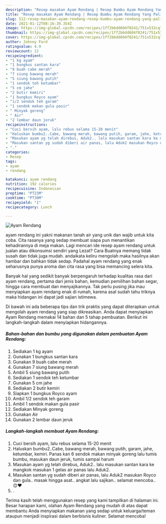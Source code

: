 ```yaml
---
description: "Resep masakan Ayam Rendang | Resep Bumbu Ayam Rendang Yang Paling Enak"
title: "Resep masakan Ayam Rendang | Resep Bumbu Ayam Rendang Yang Paling Enak"
slug: 512-resep-masakan-ayam-rendang-resep-bumbu-ayam-rendang-yang-paling-enak
date: 2021-01-12T08:16:39.354Z
image: https://img-global.cpcdn.com/recipes/1ff2b6dd604f0241/751x532cq70/ayam-rendang-foto-resep-utama.jpg
thumbnail: https://img-global.cpcdn.com/recipes/1ff2b6dd604f0241/751x532cq70/ayam-rendang-foto-resep-utama.jpg
cover: https://img-global.cpcdn.com/recipes/1ff2b6dd604f0241/751x532cq70/ayam-rendang-foto-resep-utama.jpg
author: Johnny Ford
ratingvalue: 4.9
reviewcount: 12
recipeingredient:
- "1 kg ayam"
- "1 bungkus santan kara"
- "9 buah cabe merah"
- "7 siung bawang merah"
- "5 siung bawang putih"
- "1 sendok teh ketumbar"
- "5 cm jahe"
- "2 butir kemiri"
- "1 bungkus Royco ayam"
- "1/2 sendok teh garam"
- "1 sendok makan gula pasir"
- " Minyak goreng"
- " Air"
- "2 lembar daun jeruk"
recipeinstructions:
- "Cuci bersih ayam, lalu rebus selama 15-20 menit"
- "Haluskan bumbu2..Cabe, bawang merah, bawang putih, garam, jahe, ketumbar, kemiri. Panas kan 6 sendok makan minyak goreng lalu tumis bumbu, masukan daun jeruk, tumis sampai harum"
- "Masukan ayam yg telah direbus, Aduk2.. lalu masukan santan kara ke mangkok masukan 1 gelas air panas lalu Aduk2."
- "Masukan santan yg sudah diberi air panas, lalu Aduk2 masukan Royco dan gula.. masak hingga asat.. angkat lalu sajikan.. selamat mencoba.. 😊❤️"
- "."
categories:
- Resep
tags:
- ayam
- rendang

katakunci: ayam rendang 
nutrition: 192 calories
recipecuisine: Indonesian
preptime: "PT23M"
cooktime: "PT30M"
recipeyield: "1"
recipecategory: Lunch

---
```



![Ayam Rendang](https://img-global.cpcdn.com/recipes/1ff2b6dd604f0241/751x532cq70/ayam-rendang-foto-resep-utama.jpg)


ayam rendang ini yakni makanan tanah air yang unik dan wajib untuk kita coba. Cita rasanya yang sedap membuat siapa pun menantikan kehadirannya di meja makan.
Lagi mencari ide resep ayam rendang untuk jualan atau dikonsumsi sendiri yang Lezat? Cara Buatnya memang tidak susah dan tidak juga mudah. andaikata keliru mengolah maka hasilnya akan hambar dan bahkan tidak sedap. Padahal ayam rendang yang enak seharusnya punya aroma dan cita rasa yang bisa memancing selera kita.

Banyak hal yang sedikit banyak berpengaruh terhadap kualitas rasa dari ayam rendang, pertama dari jenis bahan, kemudian pemilihan bahan segar, hingga cara membuat dan menyajikannya. Tak perlu pusing jika mau menyiapkan ayam rendang enak di rumah, karena asal sudah tahu triknya maka hidangan ini dapat jadi sajian istimewa.




Di bawah ini ada beberapa tips dan trik praktis yang dapat diterapkan untuk mengolah ayam rendang yang siap dikreasikan. Anda dapat menyiapkan Ayam Rendang memakai 14 bahan dan 5 tahap pembuatan. Berikut ini langkah-langkah dalam menyiapkan hidangannya.

<!--inarticleads1-->

##### Bahan-bahan dan bumbu yang digunakan dalam pembuatan Ayam Rendang:

1. Sediakan 1 kg ayam
1. Gunakan 1 bungkus santan kara
1. Gunakan 9 buah cabe merah
1. Gunakan 7 siung bawang merah
1. Ambil 5 siung bawang putih
1. Sediakan 1 sendok teh ketumbar
1. Gunakan 5 cm jahe
1. Sediakan 2 butir kemiri
1. Siapkan 1 bungkus Royco ayam
1. Ambil 1/2 sendok teh garam
1. Ambil 1 sendok makan gula pasir
1. Sediakan  Minyak goreng
1. Gunakan  Air
1. Gunakan 2 lembar daun jeruk




<!--inarticleads2-->

##### Langkah-langkah membuat Ayam Rendang:

1. Cuci bersih ayam, lalu rebus selama 15-20 menit
1. Haluskan bumbu2..Cabe, bawang merah, bawang putih, garam, jahe, ketumbar, kemiri. Panas kan 6 sendok makan minyak goreng lalu tumis bumbu, masukan daun jeruk, tumis sampai harum
1. Masukan ayam yg telah direbus, Aduk2.. lalu masukan santan kara ke mangkok masukan 1 gelas air panas lalu Aduk2.
1. Masukan santan yg sudah diberi air panas, lalu Aduk2 masukan Royco dan gula.. masak hingga asat.. angkat lalu sajikan.. selamat mencoba.. 😊❤️
1. .




Terima kasih telah menggunakan resep yang kami tampilkan di halaman ini. Besar harapan kami, olahan Ayam Rendang yang mudah di atas dapat membantu Anda menyiapkan makanan yang sedap untuk keluarga/teman ataupun menjadi inspirasi dalam berbisnis kuliner. Selamat mencoba!
